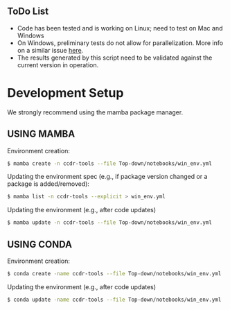 ## ToDo List

- Code has been tested and is working on Linux; need to test on Mac and Windows
- On Windows, preliminary tests do not allow for parallelization. More info on a similar issue [here](https://stackoverflow.com/questions/18204782/runtimeerror-on-windows-trying-python-multiprocessing).
- The results generated by this script need to be validated against the current version in operation.

# Development Setup
We strongly recommend using the mamba package manager.

## USING MAMBA

Environment creation:

```bash
$ mamba create -n ccdr-tools --file Top-down/notebooks/win_env.yml
```

Updating the environment spec (e.g., if package version changed or a package is added/removed):

```bash
$ mamba list -n ccdr-tools --explicit > win_env.yml
```

Updating the environment (e.g., after code updates)

```bash
$ mamba update -n ccdr-tools --file Top-down/notebooks/win_env.yml
```

## USING CONDA

Environment creation:

```bash
$ conda create -name ccdr-tools --file Top-down/notebooks/win_env.yml
```

Updating the environment (e.g., after code updates)

```bash
$ conda update -name ccdr-tools --file Top-down/notebooks/win_env.yml
```
